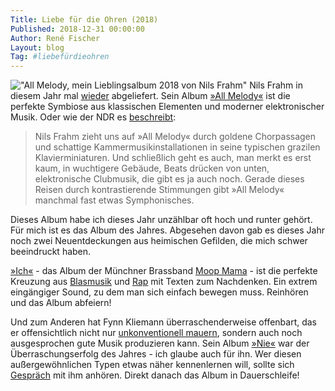```yaml
---
Title: Liebe für die Ohren (2018)
Published: 2018-12-31 00:00:00
Author: René Fischer
Layout: blog
Tag: #liebefürdieohren
---
```

!["All Melody, mein Lieblingsalbum 2018 von Nils Frahm"](2018-12-31-22-45-12.jpg)
Nils Frahm in diesem Jahr mal [wieder](/88-3-2016) abgeliefert. Sein Album [&raquo;All Melody&laquo;](http://www.nilsfrahm.com/works/all-melody/) ist die perfekte Symbiose aus klassischen Elementen und moderner elektronischer Musik.  Oder wie der NDR es [beschreibt](https://www.ndr.de/kultur/musik/All-Melody-Nils-Frahm-und-der-perfekte-Klang,nilsfrahm134.html):

> Nils Frahm zieht uns auf &raquo;All Melody&laquo; durch goldene Chorpassagen und schattige Kammermusikinstallationen in seine typischen grazilen Klavierminiaturen. Und schließlich geht es auch, man merkt es erst kaum, in wuchtigere Gebäude, Beats drücken von unten, elektronische Clubmusik, die gibt es ja auch noch. Gerade dieses Reisen durch kontrastierende Stimmungen gibt &raquo;All Melody&laquo; manchmal fast etwas Symphonisches.

Dieses Album habe ich dieses Jahr unzählbar oft hoch und runter gehört. Für mich ist es das Album des Jahres. Abgesehen davon gab es dieses Jahr noch zwei Neuentdeckungen aus heimischen Gefilden, die mich schwer beeindruckt haben.

[&raquo;Ich&laquo;](https://www.jpc.de/jpcng/poprock/detail/-/art/moop-mama-ich/hnum/8696448) - das Album der Münchner Brassband [Moop Mama](https://moopmama.com/) - ist die perfekte Kreuzung aus [Blasmusik](https://www.youtube.com/watch?v=kkE3FNROGSs) und [Rap](https://www.youtube.com/watch?v=dZrD01SC850) mit Texten zum Nachdenken. Ein extrem eingängiger Sound, zu dem man sich einfach bewegen muss. Reinhören und das Album abfeiern!

Und zum Anderen hat Fynn Kliemann überraschenderweise offenbart, das er offensichtlich nicht nur [unkonventionell mauern](https://www.youtube.com/watch?v=Hd7XllBtMX4), sondern auch noch ausgesprochen gute Musik produzieren kann. Sein Album [&raquo;Nie&laquo;](https://www.nie-bestellen.de/) war der Überraschungserfolg des Jahres - ich glaube auch für ihn. Wer diesen außergewöhnlichen Typen etwas näher kennenlernen will, sollte sich [Gespräch](https://mitvergnuegen.com/hotelmatze/hotel-matze-fynn-kliemanndieses) mit ihm anhören. Direkt danach das Album in Dauerschleife!
